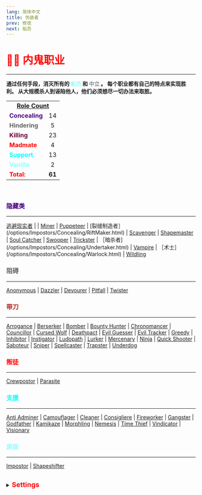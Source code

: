 ```yaml
---
lang: 简体中文
title: 伪装者
prev: 修改
next: 船员
---
```


# <font color=red>🦹‍♂️ <b>内鬼职业</b></font>

***

<b>通过任何手段，消灭所有的 <font color=#8cffff>船员</font> 和 <font color=#7f8c8d>中立</font> 。 每个职业都有自己的特点来实现胜利。 从大规模杀人到诬陷他人，他们必须想尽一切办法来取胜。</b><br>

<table>
<tr>
<td colspan="2" align="center"><b><u>Role Count</u></b></td>
</tr>

<tr>
<td><font color=indigo><b>Concealing</b></font></td>
<td align="center">14</td>
</tr>

<tr>
<td><font color=#636363><b>Hindering</b></font></td>
<td align="center">5</td>
</tr>

<tr>
<td><font color=#6e003a><b>Killing</b></font></td>
<td align="center">23</td>
</tr>

<tr>
<td><font color=red><b>Madmate</b></font></td>
<td align="center">4</td>
</tr>

<tr>
<td><font color=#00ffff><b>Support</b></font> </td>
<td align="center">13</td>
</tr>

<tr>
<td><font color=#8cffff><b>Vanilla</b></font> </td>
<td align="center">2</td>
</tr>

<tr>
<td><font color=red><b>Total:</b></font></td>
<td align="center"><b>61</b></td>
</tr>

</table>
<br>

### <font color=indigo><b>隐藏类</b></font>

***

[逃避现实者](/options/Impostors/Concealing/Escapist.html) |  | [Miner](/options/Impostors/Concealing/Miner.html) | [Puppeteer](/options/Impostors/Concealing/Puppeteer.html) | [裂缝制造者］(/options/Impostors/Concealing/RiftMaker.html) | [Scavenger](/options/Impostors/Concealing/Scavenger.html) | [Shapemaster](/options/Impostors/Concealing/Shapemaster.html) | [Soul Catcher](/options/Impostors/Concealing/SoulCatcher.html) | [Swooper](/options/Impostors/Concealing/Swooper.html) | [Trickster](/options/Impostors/Concealing/Trickster.html) | ［暗杀者](/options/Impostors/Concealing/Undertaker.html) | [Vampire](/options/Impostors/Concealing/Vampire.html) | ［术士］(/options/Impostors/Concealing/Warlock.html) | [Wildling](/options/Impostors/Concealing/Wildling.html) <br>

### <font color=#636363><b>阻碍</b></font>

***

[Anonymous](/options/Impostors/Hindering/Anonymous.html) | [Dazzler](/options/Impostors/Hindering/Dazzler.html) | [Devourer](/options/Impostors/Hindering/Devourer.html) | [Pitfall](/options/Impostors/Hindering/Pitfall.html) | [Twister](/options/Impostors/Hindering/Twister.html) <br>

### <font color=#b22222><b>带刀</b></font>

***

[Arrogance](/options/Impostors/Killing/Arrogance.html) | [Berserker](/options/Impostors/Killing/Berserker.html) | [Bomber](/options/Impostors/Killing/Bomber.html) | [Bounty Hunter](/options/Impostors/Killing/BountyHunter.html) | [Chronomancer](/options/Impostors/Killing/Chronomancer.html) | [Councillor](/options/Impostors/Killing/Councillor.html) | [Cursed Wolf](/options/Impostors/Killing/CursedWolf.html) | [Deathpact](/options/Impostors/Killing/Deathpact.html) | [Evil Guesser](/options/Impostors/Killing/EvilGuesser.html) | [Evil Tracker](/options/Impostors/Killing/EvilTracker.html) | [Greedy](/options/Impostors/Killing/Greedy.html) | [Inhibitor](/options/Impostors/Killing/Inhibitor.html) | [Instigator](/options/Impostors/Killing/Instigator.html) | [Ludopath](/options/Impostors/Killing/Ludopath.html) | [Lurker](/options/Impostors/Killing/Lurker.html) | [Mercenary](/options/Impostors/Killing/Mercenary.html) | [Ninja](/options/Impostors/Killing/Ninja.html) | [Quick Shooter](/options/Impostors/Killing/Quickshooter.html) | [Saboteur](/options/Impostors/Killing/Saboteur.html) | [Sniper](/options/Impostors/Killing/Sniper.html) | [Spellcaster](/options/Impostors/Killing/Spellcaster.html) | [Trapster](/options/Impostors/Killing/Trapster.html) | [Underdog](/options/Impostors/Killing/Underdog.html) <br>

### <font color=red><b>叛徒</b></font>

***

[Crewpostor](/options/Impostors/Madmate/Crewpostor.html) | [Parasite](/options/Impostors/Madmate/Parasite.html) <br>

### <font color=#00ffff><b>支援</b></font>

***

[Anti Adminer](/options/Impostors/Support/AntiAdminer.html) | [Camouflager](/options/Impostors/Support/Camouflager.html) | [Cleaner](/options/Impostors/Support/Cleaner.html) | [Consigliere](/options/Impostors/Support/Consigliere.html) | [Fireworker](/options/Impostors/Support/Fireworker.html) | [Gangster](/options/Impostors/Support/Gangster.html) | [Godfather](/options/Impostors/Support/Godfather.html) | [Kamikaze](/options/Impostors/Support/Kamikaze.html) | [Morphling](/options/Impostors/Support/Morphling.html) | [Nemesis](/options/Impostors/Support/Nemesis.html) | [Time Thief](/options/Impostors/Support/TimeThief.html) | [Vindicator](/options/Impostors/Support/Vindicator.html) | [Visionary](/options/Impostors/Support/Visionary.html) <br>

### <font color=#8cffff><b>原版</b></font>

***

[Impostor](/options/Impostors/Vanilla/Impostor.html) | [Shapeshifter](/options/Impostors/Vanilla/Shapeshifter.html) <br>

<br>

<details>
<summary><font color=red size='4em'><b>Settings</b></font></summary>
<br>
Below are settings to make the game more balanced based on your lobby's style of gameplay:

- <font color=red>内鬼</font>知道其他<font color=red>内鬼</font>的角色
  - 您可以通过其他<font color=red>内鬼</font>的名字下面的角色和<font color=red>红色</font>了解他们的角色
  - 您可以将其<font color=green>打开</font>或<font color=red>关闭</font>

- <font color=red>内鬼</font>知道<font color=red>叛徒</font>
  - 您可以通过<font color=red>叛徒（s）</font>的名字下面的角色和<font color=red>红色</font>来了解他们
  - 您可以将其<font color=green>打开</font>或<font color=red>关闭</font>

- <font color=red>内鬼</font> 可以击杀<font color=red>叛徒</font>
  - <font color=red>内鬼</font>可以使用各自的击杀按钮击杀<font color=red>叛徒(秒)</font>
  - 您可以将其<font color=green>打开</font>或<font color=red>关闭</font><br><br>

- <font color=red>叛徒</font>互相知道
  - 通过他们的<font color=red>红色</font>颜色名称，您将知道其他<font color=red>叛徒</font>是谁
  - 您可以将其<font color=green>打开</font>或<font color=red>关闭</font>

- <font color=red>叛徒</font>知道<font color=red>内鬼</font>
  - 您可以通过其他<font color=red>内鬼</font>的名字下面的角色和<font color=red>红色</font>了解他们的角色
  - 您可以将其<font color=green>打开</font>或<font color=red>关闭</font>

- <font color=red>Madmates</font> can kill <font color=red>Impostors</font>
  - <font color=red>Madmates</font> with <font color=b22222>Killing</font> roles will be able to kill <font color=red>Impostors</font>
  - You can turn this <font color=green>ON</font> or <font color=red>OFF</font>

- <font color=red>Madmates</font> have <font color=red>Impostor</font> vision
  - <font color=red>Madmates</font> have maximum vision
  - 您可以将其<font color=green>打开</font>或<font color=red>关闭</font>

- <font color=red>叛徒</font>可以修复破坏
  - Turning this <font color=green>ON</font> will essentially give <font color=red>Madmates</font> the [Fool](#fool) Add-on by default.
  - 您可以将其<font color=green>打开</font>或<font color=red>关闭</font><br><br>

- <font color=red>逃亡者</font>的冷却时间
  - <font color=red>逃难者</font>击杀技能的冷却时间<br><br>

- 默认变形冷却时间。
  - 具有变形能力的<font color=red>内鬼</font>的默认冷却时间
  - 从5（最小）到995（最大）秒，间隔为5秒

- <font color=red>内鬼</font>死后不能破坏
  - <font color=red>内鬼</font>死后不能呼叫任何破坏者
  - 您可以将其<font color=green>打开</font>或<font color=red>关闭</font>

</details>
